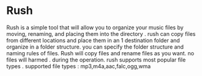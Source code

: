 # Rush

Rush is a simple tool that will allow you to organize your music files by moving, renaming, and placing them into the directory . rush can copy files from different locations and place them in an 1 destination folder and organize in a folder structure. you can specify the folder structure and naming rules of files. Rush will copy files and rename files as you want. no files will harmed . during the operation. rush supports most popular file types .
supported file types : mp3,m4a,aac,falc,ogg,wma 
